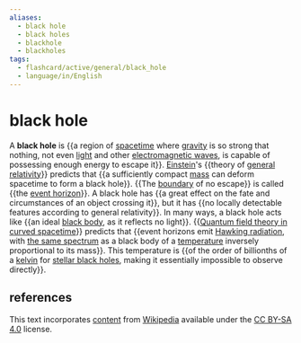 ```yaml
---
aliases:
  - black hole
  - black holes
  - blackhole
  - blackholes
tags:
  - flashcard/active/general/black_hole
  - language/in/English
---
```


# black hole

A __black hole__ is {{a region of [spacetime](spacetime.md) where [gravity](gravity.md) is so strong that nothing, not even [light](light.md) and other [electromagnetic waves](electromagnetic%20radiation.md), is capable of possessing enough energy to escape it}}. [Einstein](Albert%20Einstein.md)'s {{theory of [general relativity](general%20relativity.md)}} predicts that {{a sufficiently compact [mass](mass.md) can deform spacetime to form a black hole}}. {{The [boundary](boundary%20(topology).md) of no escape}} is called {{the [event horizon](event%20horizon.md)}}. A black hole has {{a great effect on the fate and circumstances of an object crossing it}}, but it has {{no locally detectable features according to general relativity}}. In many ways, a black hole acts like {{an ideal [black body](black%20body.md), as it reflects no light}}. {{[Quantum field theory in curved spacetime](quantum%20field%20theory%20in%20curved%20spacetime.md)}} predicts that {{event horizons emit [Hawking radiation](hawking%20radiation.md), with [the same spectrum](thermal%20radiation.md) as a black body of a [temperature](temperature.md) inversely proportional to its mass}}. This temperature is {{of the order of billionths of a [kelvin](Kelvin.md) for [stellar black holes](stellar%20black%20hole.md), making it essentially impossible to observe directly}}. <!--SR:!2024-10-18,57,310!2024-11-03,68,310!2025-01-04,108,290!2025-04-04,178,310!2025-02-13,140,310!2024-10-20,59,310!2024-10-14,53,310!2024-12-30,106,290!2025-01-21,115,290!2025-03-30,173,310!2025-04-24,198,310-->

## references

This text incorporates [content](https://en.wikipedia.org/wiki/black_hole) from [Wikipedia](Wikipedia.md) available under the [CC BY-SA 4.0](https://creativecommons.org/licenses/by-sa/4.0/) license.
